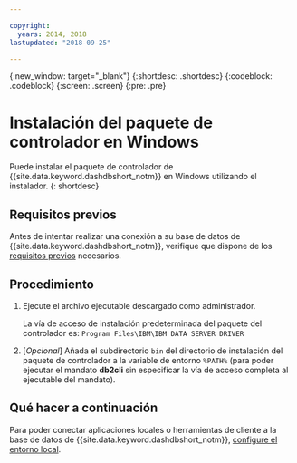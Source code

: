```yaml
---

copyright:
  years: 2014, 2018
lastupdated: "2018-09-25"

---
```


<!-- Attribute definitions --> 
{:new_window: target="_blank"}
{:shortdesc: .shortdesc}
{:codeblock: .codeblock}
{:screen: .screen}
{:pre: .pre}

# Instalación del paquete de controlador en Windows

Puede instalar el paquete de controlador de {{site.data.keyword.dashdbshort_notm}} en Windows utilizando el instalador. 
{: shortdesc}

## Requisitos previos

Antes de intentar realizar una conexión a su base de datos de {{site.data.keyword.dashdbshort_notm}}, verifique que dispone de los [requisitos previos](connecting.html#prereqs) necesarios.

<!-- Download the driver package for your operating system from the web console and install it. -->

## Procedimiento

1. Ejecute el archivo ejecutable descargado como administrador.

   La vía de acceso de instalación predeterminada del paquete del controlador es: `Program Files\IBM\IBM DATA SERVER DRIVER`
2. [*Opcional*] Añada el subdirectorio `bin` del directorio de instalación del paquete de controlador a la variable de entorno `%PATH%` (para poder ejecutar el mandato **db2cli** sin especificar la vía de acceso completa al ejecutable del mandato).

## Qué hacer a continuación

Para poder conectar aplicaciones locales o herramientas de cliente a la base de datos de {{site.data.keyword.dashdbshort_notm}}, [configure el entorno local](driver_pkg_cfg.html).
